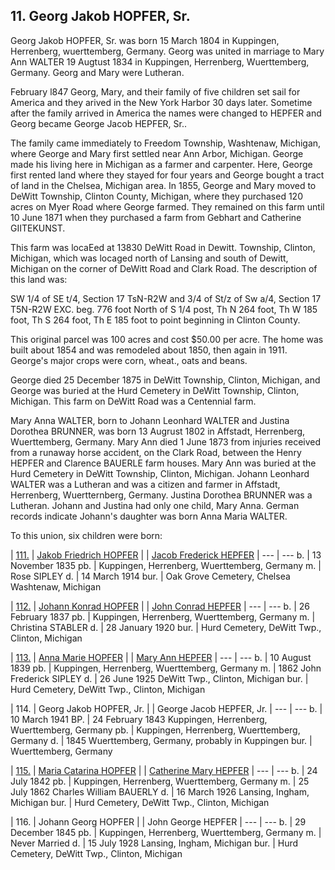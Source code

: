 ## 11. Georg Jakob HOPFER, Sr.

Georg Jakob HOPFER, Sr. was born 15 March 1804 in Kuppingen, Herrenberg, wuerttemberg, Germany. Georg was united in marriage to Mary Ann WALTER 19 Augtust 1834 in Kuppingen, Herrenberg, Wuerttemberg, Germany. Georg and Mary were Lutheran. 

February l847 Georg, Mary, and their family of five children set sail for America and they arived in the New York Harbor 30 days later. Sometime after the family arrived in America the names were changed to HEPFER and Georg became George Jacob HEPFER, Sr.. 

The family came immediately to Freedom Township, Washtenaw, Michigan, where George and Mary first settled near Ann Arbor, Michigan. George made his living here in Michigan as a farmer and carpenter. Here, George first rented land where they stayed for four years and George bought a tract of land in the Chelsea, Michigan area. In 1855, George and Mary moved to DeWitt Township, Clinton County, Michigan, where they purchased 120 acres on Myer Road where George farmed. They remained on this farm until 10 June 1871 when they purchased a farm from Gebhart and Catherine GIITEKUNST. 

This farm was locaEed at 13830 DeWitt Road in Dewitt. Township, Clinton, Michigan, which was locaged north of Lansing and south of Dewitt, Michigan on the corner of DeWitt Road and Clark Road. The description of this land was:

SW 1/4 of SE t/4, Section 17 TsN-R2W and 3/4 of St/z of Sw a/4, Section 17 T5N-R2W EXC. beg. 776 foot North of S 1/4 post, Th N 264 foot, Th W 185 foot, Th S 264 foot, Th E 185 foot to point beginning in Clinton County. 

This original parcel was 100 acres and cost $50.00 per acre. The home was built about 1854 and was remodeled about 1850, then again in 1911. George's major crops were corn, wheat., oats and beans. 

George died 25 December 1875 in DeWitt Township, Clinton, Michigan, and George was buried at the Hurd Cemetery in DeWitt Township, Clinton, Michigan. This farm on DeWitt Road was a Centennial farm.

Mary Anna WALTER, born to Johann Leonhard WALTER and Justina Dorothea BRUNNER, was born 13 Augrust 1802 in Affstadt, Herrenberg, Wuerttemberg, Germany. Mary Ann died 1 June 1873 from injuries received from a runaway horse accident, on the Clark Road, between the Henry HEPFER and Clarence BAUERLE farm houses. Mary Ann was buried at the Hurd Cemetery in DeWitt Township, Clinton, Michigan. Johann Leonhard WALTER was a Lutheran and was a citizen and farmer in Affstadt, Herrenberg, Wuertternberg, Germany. Justina Dorothea BRUNNER was a Lutheran. Johann and Justina had only one child, Mary Anna. German records indicate Johann's daughter was born Anna Maria WALTER.

To this union, six children were born:

| [111.](111) | [Jakob Friedrich HOPFER](111)
|      | [Jacob Frederick HEPFER](111)
| --- | ---
b. | 13 November 1835
pb. | Kuppingen, Herrenberg, Wuerttemberg, Germany
m. | Rose SIPLEY
d. | 14 March 1914
bur. | Oak Grove Cemetery, Chelsea Washtenaw, Michigan


| [112.](112) | [Johann Konrad HOPFER](112)
|      | [John Conrad HEPFER](112)
| --- | ---
b. | 26 February 1837
pb. | Kuppingen, Herrenberg, Wuerttemberg, Germany
m. | Christina STABLER
d. | 28 January 1920
bur. | Hurd Cemetery, DeWitt Twp., Clinton, Michigan

| [113.](113) | [Anna Marie HOPFER](113)
|      | [Mary Ann HEPFER](113)
| --- | ---
b. | 10 August 1839
pb. | Kuppingen, Herrenberg, Wuerttemberg, Germany
m. | 1862 John Frederick SIPLEY
d. | 26 June 1925 DeWitt Twp., Clinton, Michigan
bur. | Hurd Cemetery, DeWitt Twp., Clinton, Michigan

| 114. | Georg Jakob HOPFER, Jr.
|      | George Jacob HEPFER, Jr.
| --- | ---
b. | 10 March 1941
BP. | 24 February 1843 Kuppingen, Herrenberg, Wuerttemberg, Germany
pb. | Kuppingen, Herrenberg, Wuerttemberg, Germany
d. | 1845 Wuerttemberg, Germany, probably in Kuppingen
bur. | Wuerttemberg, Germany


| [115.](115) | [Maria Catarina HOPFER](115)
|      | [Catherine Mary HEPFER](115)
| --- | ---
b. | 24 July 1842
pb. | Kuppingen, Herrenberg, Wuerttemberg, Germany
m. | 25 July 1862 Charles William BAUERLY
d. | 16 March 1926 Lansing, Ingham, Michigan
bur. | Hurd Cemetery, DeWitt Twp., Clinton, Michigan

| 116. | Johann Georg HOPFER
|      | John George HEPFER
| --- | ---
b. | 29 December 1845
pb. | Kuppingen, Herrenberg, Wuerttemberg, Germany
m. | Never Married
d. | 15 July 1928 Lansing, Ingham, Michigan
bur. | Hurd Cemetery, DeWitt Twp., Clinton, Michigan
